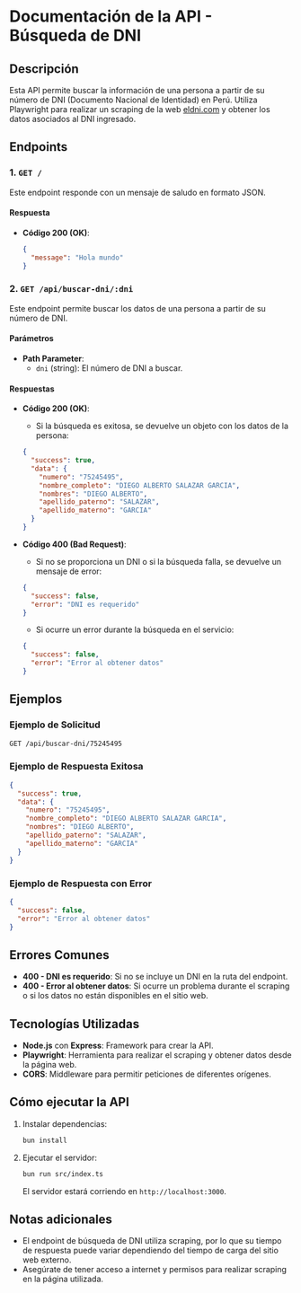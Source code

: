 # Documentación de la API - Búsqueda de DNI

## Descripción

Esta API permite buscar la información de una persona a partir de su número de DNI (Documento Nacional de Identidad) en Perú. Utiliza Playwright para realizar un scraping de la web [eldni.com](https://eldni.com) y obtener los datos asociados al DNI ingresado.

## Endpoints

### 1. `GET /`
Este endpoint responde con un mensaje de saludo en formato JSON.

#### Respuesta

- **Código 200 (OK)**:
    ```json
    {
      "message": "Hola mundo"
    }
    ```

### 2. `GET /api/buscar-dni/:dni`

Este endpoint permite buscar los datos de una persona a partir de su número de DNI.

#### Parámetros

- **Path Parameter**:
    - `dni` (string): El número de DNI a buscar.

#### Respuestas

- **Código 200 (OK)**:
    - Si la búsqueda es exitosa, se devuelve un objeto con los datos de la persona:
    ```json
    {
      "success": true,
      "data": {
        "numero": "75245495",
        "nombre_completo": "DIEGO ALBERTO SALAZAR GARCIA",
        "nombres": "DIEGO ALBERTO",
        "apellido_paterno": "SALAZAR",
        "apellido_materno": "GARCIA"
      }
    }
    ```

- **Código 400 (Bad Request)**:
    - Si no se proporciona un DNI o si la búsqueda falla, se devuelve un mensaje de error:
    ```json
    {
      "success": false,
      "error": "DNI es requerido"
    }
    ```

    - Si ocurre un error durante la búsqueda en el servicio:
    ```json
    {
      "success": false,
      "error": "Error al obtener datos"
    }
    ```

## Ejemplos

### Ejemplo de Solicitud

```bash
GET /api/buscar-dni/75245495
```

### Ejemplo de Respuesta Exitosa

```json
{
  "success": true,
  "data": {
    "numero": "75245495",
    "nombre_completo": "DIEGO ALBERTO SALAZAR GARCIA",
    "nombres": "DIEGO ALBERTO",
    "apellido_paterno": "SALAZAR",
    "apellido_materno": "GARCIA"
  }
}
```

### Ejemplo de Respuesta con Error

```json
{
  "success": false,
  "error": "Error al obtener datos"
}
```

## Errores Comunes

- **400 - DNI es requerido**: Si no se incluye un DNI en la ruta del endpoint.
- **400 - Error al obtener datos**: Si ocurre un problema durante el scraping o si los datos no están disponibles en el sitio web.

## Tecnologías Utilizadas

- **Node.js** con **Express**: Framework para crear la API.
- **Playwright**: Herramienta para realizar el scraping y obtener datos desde la página web.
- **CORS**: Middleware para permitir peticiones de diferentes orígenes.
  
## Cómo ejecutar la API

1. Instalar dependencias:

   ```bash
   bun install
   ```

2. Ejecutar el servidor:

   ```bash
   bun run src/index.ts
   ```

   El servidor estará corriendo en `http://localhost:3000`.

## Notas adicionales

- El endpoint de búsqueda de DNI utiliza scraping, por lo que su tiempo de respuesta puede variar dependiendo del tiempo de carga del sitio web externo.
- Asegúrate de tener acceso a internet y permisos para realizar scraping en la página utilizada.
